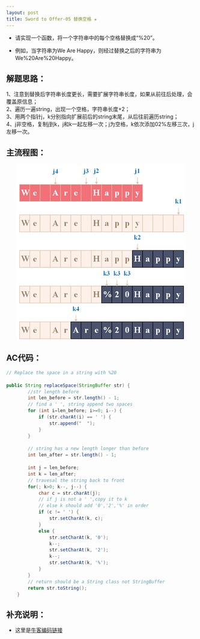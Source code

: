 ```yaml
---
layout: post
title: Sword to Offer-05 替换空格 ✬
---
```


* 请实现一个函数，将一个字符串中的每个空格替换成“%20”。  

* 例如，当字符串为We Are Happy，则经过替换之后的字符串为We%20Are%20Happy。

## 解题思路：

1、注意到替换后字符串长度更长，需要扩展字符串长度，如果从前往后处理，会覆盖原信息；  
2、遍历一遍string，出现一个空格，字符串长度+2；  
3、用两个指针j，k分别指向扩展前后的string末尾，从后往前遍历string；   
4、j非空格，复制j到k，j和k一起左移一次；j为空格，k依次添加02%左移三次，j左移一次。

## 主流程图：

<center>
    <img alt="An image" src="/assets/img/blog/sword-offer-05.png">
</center>


## AC代码：

```java
// Replace the space in a string with %20

public String replaceSpace(StringBuffer str) {
        //str length before
        int len_before = str.length() - 1;  
        // find a ' ', string append two spaces
        for (int i=len_before; i>=0; i--) {
            if (str.charAt(i) == ' ') {
                str.append("  ");
            }
        }
        
        // string has a new length longer than before
        int len_after = str.length() - 1;

        int j = len_before;   
        int k = len_after;    
        // travesal the string back to front
        for(; k>0; k--, j--) {
            char c = str.charAt(j);
            // if j is not a ' ',copy it to k
            // else k should add '0','2','%' in order
            if (c != ' ') {
                str.setCharAt(k, c);
            }
            else {
                str.setCharAt(k, '0');
                k--;
                str.setCharAt(k, '2');
                k--;
                str.setCharAt(k, '%');
            }
        }
        // return should be a String class not StringBuffer
        return str.toString();
    }
```
## 补充说明：

* 这里是[牛客编码链接](https://www.nowcoder.com/practice/4060ac7e3e404ad1a894ef3e17650423?tpId=13&tqId=11155&tPage=1&rp=1&ru=%2Fta%2Fcoding-interviews&qru=%2Fta%2Fcoding-interviews%2Fquestion-ranking)